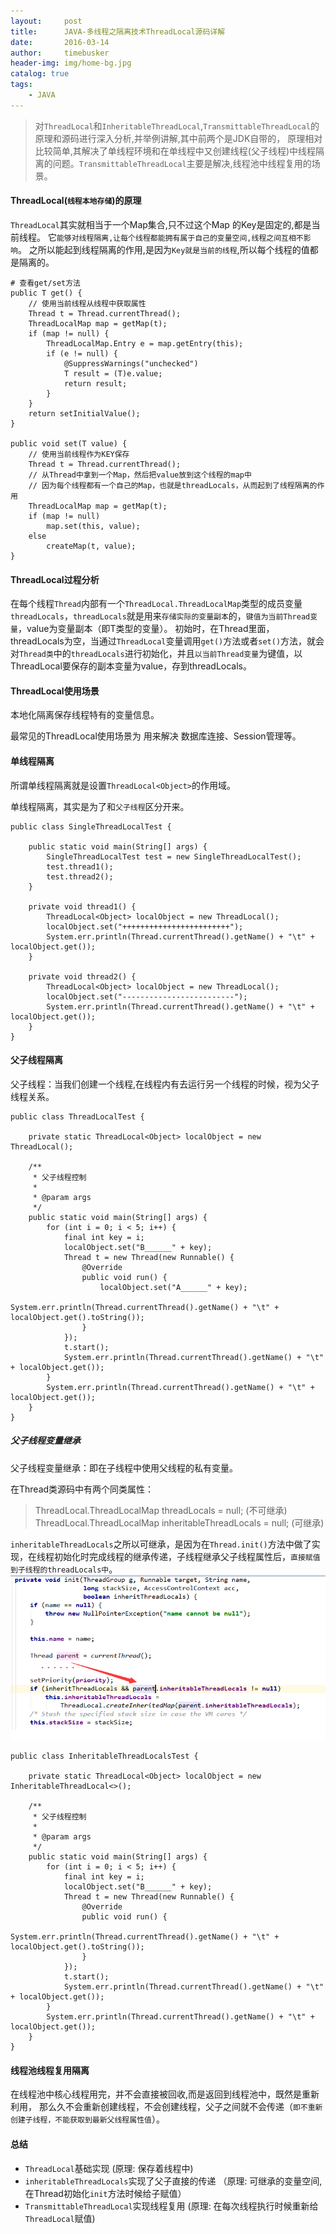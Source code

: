 ```yaml
---
layout:     post
title:      JAVA-多线程之隔离技术ThreadLocal源码详解
date:       2016-03-14
author:     timebusker
header-img: img/home-bg.jpg
catalog: true
tags:
    - JAVA
---
```


> 对`ThreadLocal`和`InheritableThreadLocal`,`TransmittableThreadLocal`的原理和源码进行深入分析,并举例讲解,其中前两个是JDK自带的，
原理相对比较简单,其解决了单线程环境和在单线程中又创建线程(父子线程)中线程隔离的问题。`TransmittableThreadLocal`主要是解决,线程池中线程复用的场景。

#### ThreadLocal(`线程本地存储`)的原理
`ThreadLocal`其实就相当于一个Map集合,只不过这个Map 的Key是固定的,都是当前线程。
它`能够对线程隔离,让每个线程都能拥有属于自己的变量空间,线程之间互相不影响`。
之所以能起到线程隔离的作用,是因为`Key就是当前的线程`,所以每个线程的值都是隔离的。 

```
# 查看get/set方法
public T get() {
    // 使用当前线程从线程中获取属性
    Thread t = Thread.currentThread();
    ThreadLocalMap map = getMap(t);
    if (map != null) {
        ThreadLocalMap.Entry e = map.getEntry(this);
        if (e != null) {
            @SuppressWarnings("unchecked")
            T result = (T)e.value;
            return result;
        }
    }
    return setInitialValue();
}

public void set(T value) {
    // 使用当前线程作为KEY保存
    Thread t = Thread.currentThread();
	// 从Thread中拿到一个Map，然后把value放到这个线程的map中
	// 因为每个线程都有一个自己的Map，也就是threadLocals，从而起到了线程隔离的作用
    ThreadLocalMap map = getMap(t);
    if (map != null)
        map.set(this, value);
    else
        createMap(t, value);
}
```

#### ThreadLocal过程分析
在每个线程`Thread`内部有一个`ThreadLocal.ThreadLocalMap`类型的成员变量`threadLocals`，`threadLocals`就是用来`存储实际的变量副本`的，`键值为当前Thread变量`，value为变量副本（即T类型的变量）。
初始时，在Thread里面，threadLocals为空，当通过`ThreadLocal`变量调用`get()`方法或者`set()`方法，就会对`Thread类`中的`threadLocals`进行初始化，并且`以当前Thread变量`为键值，以ThreadLocal要保存的副本变量为value，存到threadLocals。

#### ThreadLocal使用场景
本地化隔离保存线程特有的变量信息。 

最常见的ThreadLocal使用场景为 用来解决 数据库连接、Session管理等。

#### 单线程隔离
所谓单线程隔离就是设置`ThreadLocal<Object>`的作用域。

单线程隔离，其实是为了和`父子线程`区分开来。

```
public class SingleThreadLocalTest {

    public static void main(String[] args) {
        SingleThreadLocalTest test = new SingleThreadLocalTest();
        test.thread1();
        test.thread2();
    }

    private void thread1() {
        ThreadLocal<Object> localObject = new ThreadLocal();
        localObject.set("++++++++++++++++++++++++");
        System.err.println(Thread.currentThread().getName() + "\t" + localObject.get());
    }

    private void thread2() {
        ThreadLocal<Object> localObject = new ThreadLocal();
        localObject.set("-------------------------");
        System.err.println(Thread.currentThread().getName() + "\t" + localObject.get());
    }
}
```

#### 父子线程隔离
父子线程：当我们创建一个线程,在线程内有去运行另一个线程的时候，视为父子线程关系。

```
public class ThreadLocalTest {

    private static ThreadLocal<Object> localObject = new ThreadLocal();

    /**
     * 父子线程控制
     *
     * @param args
     */
    public static void main(String[] args) {
        for (int i = 0; i < 5; i++) {
            final int key = i;
            localObject.set("B______" + key);
            Thread t = new Thread(new Runnable() {
                @Override
                public void run() {
                    localObject.set("A______" + key);
                    System.err.println(Thread.currentThread().getName() + "\t" + localObject.get().toString());
                }
            });
            t.start();
            System.err.println(Thread.currentThread().getName() + "\t" + localObject.get());
        }
        System.err.println(Thread.currentThread().getName() + "\t" + localObject.get());
    }
}
```

##### 父子线程变量继承
父子线程变量继承：即在子线程中使用父线程的私有变量。

在Thread类源码中有两个同类属性：

> ThreadLocal.ThreadLocalMap threadLocals = null; (不可继承)
> ThreadLocal.ThreadLocalMap inheritableThreadLocals = null; (可继承)

`inheritableThreadLocals`之所以可继承，是因为在`Thread.init()`方法中做了实现，在线程初始化时完成线程的继承传递，子线程继承父子线程属性后，`直接赋值到子线程的threadLocals中`。
![image](/img/java-coding/5/1.png) 

```
public class InheritableThreadLocalsTest {

    private static ThreadLocal<Object> localObject = new InheritableThreadLocal<>();

    /**
     * 父子线程控制
     *
     * @param args
     */
    public static void main(String[] args) {
        for (int i = 0; i < 5; i++) {
            final int key = i;
            localObject.set("B______" + key);
            Thread t = new Thread(new Runnable() {
                @Override
                public void run() {
                    System.err.println(Thread.currentThread().getName() + "\t" + localObject.get().toString());
                }
            });
            t.start();
            System.err.println(Thread.currentThread().getName() + "\t" + localObject.get());
        }
        System.err.println(Thread.currentThread().getName() + "\t" + localObject.get());
    }
}
```

#### 线程池线程复用隔离
在线程池中核心线程用完，并不会直接被回收,而是返回到线程池中，既然是重新利用，
那么久不会重新创建线程，不会创建线程，父子之间就不会传递（`即不重新创建子线程，不能获取到最新父线程属性值`）。


#### 总结
- `ThreadLocal`基础实现 (原理: 保存着线程中)
- `inheritableThreadLocals`实现了父子直接的传递 （原理: 可继承的变量空间,在Thread初始化`init`方法时候给子赋值）
- `TransmittableThreadLocal`实现线程复用 (原理: 在每次线程执行时候重新给`ThreadLocal`赋值)

